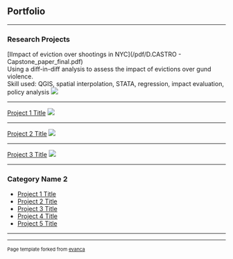 ## Portfolio

---

### Research Projects 

[IImpact of eviction over shootings in NYC](/pdf/D.CASTRO - Capstone_paper_final.pdf)<br/>
Using a diff-in-diff analysis to assess the impact of evictions over gund violence. <br/>
Skill used: QGIS, spatial interpolation, STATA, regression, impact evaluation, policy analysis 
<img src="images/evictioms.JPG?raw=true"/>

---

[Project 1 Title](/sample_page)
<img src="images/dummy_thumbnail.jpg?raw=true"/>

---
[Project 2 Title](/pdf/sample_presentation.pdf)
<img src="images/dummy_thumbnail.jpg?raw=true"/>

---
[Project 3 Title](http://example.com/)
<img src="images/dummy_thumbnail.jpg?raw=true"/>

---

### Category Name 2

- [Project 1 Title](http://example.com/)
- [Project 2 Title](http://example.com/)
- [Project 3 Title](http://example.com/)
- [Project 4 Title](http://example.com/)
- [Project 5 Title](http://example.com/)

---




---
<p style="font-size:11px">Page template forked from <a href="https://github.com/evanca/quick-portfolio">evanca</a></p>
<!-- Remove above link if you don't want to attibute -->
